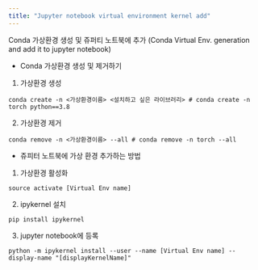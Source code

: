 ```yaml
---
title: "Jupyter notebook virtual environment kernel add"
---
```

Conda 가상환경 생성 및 쥬퍼티 노트북에 추가
(Conda Virtual Env. generation and add it to jupyter notebook)


* Conda 가상환경 생성 및 제거하기

1. 가상환경 생성  
```
conda create -n <가상환경이름> <설치하고 싶은 라이브러리> # conda create -n torch python==3.8
```
2. 가상환경 제거  
```
conda remove -n <가상환경이름> --all # conda remove -n torch --all
```


* 쥬피터 노트북에 가상 환경 추가하는 방법

1. 가상환경 활성화
```
source activate [Virtual Env name]
```
2. ipykernel 설치
```
pip install ipykernel
```
3. jupyter notebook에 등록
```
python -m ipykernel install --user --name [Virtual Env name] --display-name "[displayKernelName]"
```
